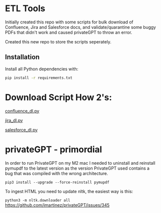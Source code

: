 # ETL Tools

Initially created this repo with some scripts for bulk download of Confluence, Jira and Salesforce docs, and validate/quarantine some buggy PDFs that didn't work and caused privateGPT to throw an error.

Created this new repo to store the scripts seperately.

## Installation

Install all Python dependencies with:

```bash
pip install -r requirements.txt
```

# Download Script How 2's:

[confluence_dl.py](./docs/confluence_dl.md)

[jira_dl.py](./docs/jira_dl.md)

[salesforce_dl.py](./docs/salesforce_dl.md)

# privateGPT - primordial

In order to run PrivateGPT on my M2 mac I needed to uninstall and reinstall pymupdf to the latest version as the version PrivateGPT used contains a bug that was compiled with the wrong architecture.

`pip3 install --upgrade --force-reinstall pymupdf`

To ingest HTML you need to update nltk, the easiest way is this:

`python3 -m nltk.downloader all`
https://github.com/imartinez/privateGPT/issues/345